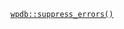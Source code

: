 <p><code><a href="https://developer.wordpress.org/reference/classes/wpdb/suppress_errors/">wpdb::suppress_errors()</a></code></p>
